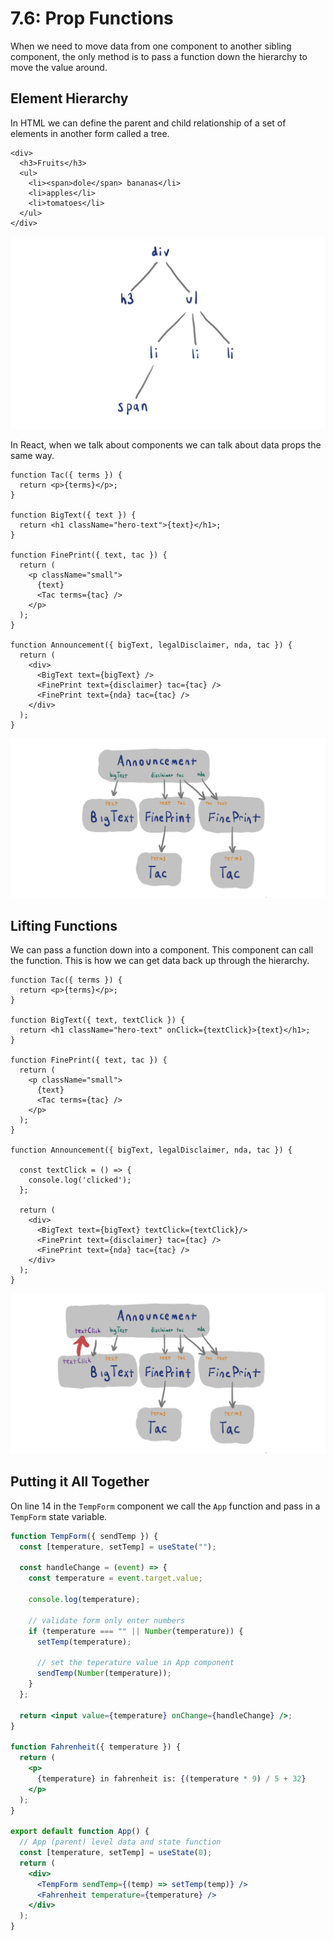 # 7.6: Prop Functions

When we need to move data from one component to another sibling component, the only method is to pass a function down the hierarchy to move the value around.

## Element Hierarchy

In HTML we can define the parent and child relationship of a set of elements in another form called a tree.

```markup
<div>
  <h3>Fruits</h3>
  <ul>
    <li><span>dole</span> bananas</li>
    <li>apples</li>
    <li>tomatoes</li>
  </ul>
</div>
```

![](../.gitbook/assets/prop-hierarchy.jpg)

In React, when we talk about components we can talk about data props the same way.

```markup
function Tac({ terms }) {
  return <p>{terms}</p>;
}

function BigText({ text }) {
  return <h1 className="hero-text">{text}</h1>;
}

function FinePrint({ text, tac }) {
  return (
    <p className="small">
      {text}
      <Tac terms={tac} />
    </p>
  );
}

function Announcement({ bigText, legalDisclaimer, nda, tac }) {
  return (
    <div>
      <BigText text={bigText} />
      <FinePrint text={disclaimer} tac={tac} />
      <FinePrint text={nda} tac={tac} />
    </div>
  );
}
```

![](../.gitbook/assets/prop-hierarchy-2.jpg)

## Lifting Functions

We can pass a function down into a component. This component can call the function. This is how we can get data back up through the hierarchy.

```markup
function Tac({ terms }) {
  return <p>{terms}</p>;
}

function BigText({ text, textClick }) {
  return <h1 className="hero-text" onClick={textClick}>{text}</h1>;
}

function FinePrint({ text, tac }) {
  return (
    <p className="small">
      {text}
      <Tac terms={tac} />
    </p>
  );
}

function Announcement({ bigText, legalDisclaimer, nda, tac }) {

  const textClick = () => {
    console.log('clicked');
  };

  return (
    <div>
      <BigText text={bigText} textClick={textClick}/>
      <FinePrint text={disclaimer} tac={tac} />
      <FinePrint text={nda} tac={tac} />
    </div>
  );
}
```

![](../.gitbook/assets/lifting-functions.jpg)

## Putting it All Together

On line 14 in the `TempForm` component we call the `App` function and pass in a `TempForm` state variable.

```jsx
function TempForm({ sendTemp }) {
  const [temperature, setTemp] = useState("");

  const handleChange = (event) => {
    const temperature = event.target.value;

    console.log(temperature);

    // validate form only enter numbers
    if (temperature === "" || Number(temperature)) {
      setTemp(temperature);
      
      // set the teperature value in App component
      sendTemp(Number(temperature));
    }
  };

  return <input value={temperature} onChange={handleChange} />;
}

function Fahrenheit({ temperature }) {
  return (
    <p>
      {temperature} in fahrenheit is: {(temperature * 9) / 5 + 32}
    </p>
  );
}

export default function App() {
  // App (parent) level data and state function
  const [temperature, setTemp] = useState(0);
  return (
    <div>
      <TempForm sendTemp={(temp) => setTemp(temp)} />
      <Fahrenheit temperature={temperature} />
    </div>
  );
}
```



